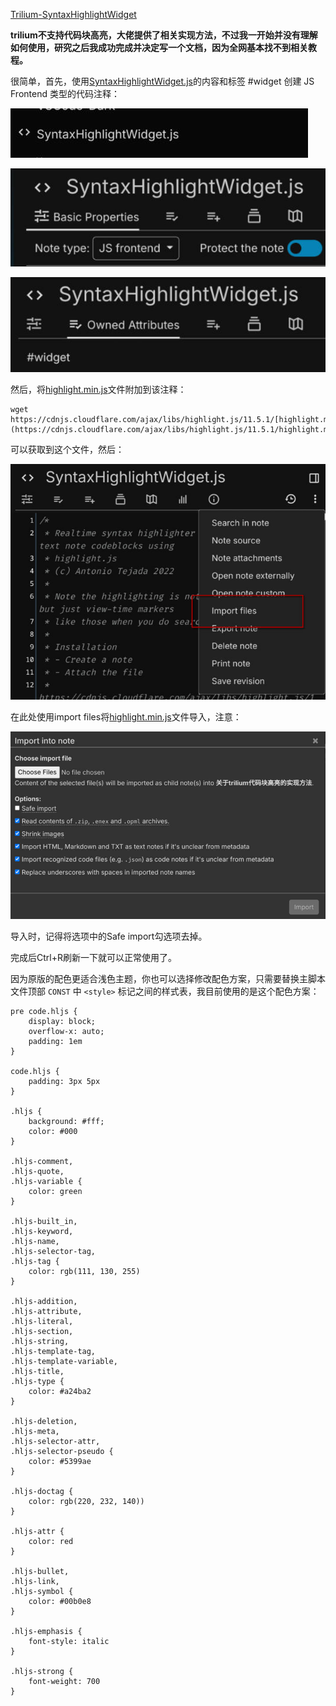 [Trilium-SyntaxHighlightWidget](https://github.com/antoniotejada/Trilium-SyntaxHighlightWidget)

**trilium不支持代码块高亮，大佬提供了相关实现方法，不过我一开始并没有理解如何使用，研究之后我成功完成并决定写一个文档，因为全网基本找不到相关教程。**

很简单，首先，使用[SyntaxHighlightWidget.js](https://github.com/antoniotejada/Trilium-SyntaxHighlightWidget/blob/main/SyntaxHighlightWidget.js)的内容和标签 #widget 创建 JS Frontend 类型的代码注释：

![SyntaxHightWidget](https://github.com/dreamyunight/dreamyunight.github.io/blob/main/static/trilium%E4%BB%A3%E7%A0%81%E9%AB%98%E4%BA%AE/SyntaxHightWidget.png?raw=true)

![js](https://github.com/dreamyunight/dreamyunight.github.io/blob/main/static/trilium%E4%BB%A3%E7%A0%81%E9%AB%98%E4%BA%AE/js.png?raw=true)

![widget](https://github.com/dreamyunight/dreamyunight.github.io/blob/main/static/trilium%E4%BB%A3%E7%A0%81%E9%AB%98%E4%BA%AE/widget.png?raw=true)

然后，将[highlight.min.js](https://cdnjs.cloudflare.com/ajax/libs/highlight.js/11.5.1/highlight.min.js)文件附加到该注释：

```text-x-sh
wget https://cdnjs.cloudflare.com/ajax/libs/highlight.js/11.5.1/[highlight.min.js](https://cdnjs.cloudflare.com/ajax/libs/highlight.js/11.5.1/highlight.min.js)
```

可以获取到这个文件，然后：

![importfile](https://github.com/dreamyunight/dreamyunight.github.io/blob/main/static/trilium%E4%BB%A3%E7%A0%81%E9%AB%98%E4%BA%AE/importfile.png?raw=true)

在此处使用import files将[highlight.min.js](https://cdnjs.cloudflare.com/ajax/libs/highlight.js/11.5.1/highlight.min.js)文件导入，注意：

![choose](https://github.com/dreamyunight/dreamyunight.github.io/blob/main/static/trilium%E4%BB%A3%E7%A0%81%E9%AB%98%E4%BA%AE/choosesetting.png?raw=true)

导入时，记得将选项中的Safe import勾选项去掉。

完成后Ctrl+R刷新一下就可以正常使用了。  


因为原版的配色更适合浅色主题，你也可以选择修改配色方案，只需要替换主脚本文件顶部 `CONST` 中 `<style>` 标记之间的样式表，我目前使用的是这个配色方案：

```text-css
pre code.hljs {
    display: block;
    overflow-x: auto;
    padding: 1em
}

code.hljs {
    padding: 3px 5px
}

.hljs {
    background: #fff;
    color: #000
}

.hljs-comment,
.hljs-quote,
.hljs-variable {
    color: green
}

.hljs-built_in,
.hljs-keyword,
.hljs-name,
.hljs-selector-tag,
.hljs-tag {
    color: rgb(111, 130, 255)
}

.hljs-addition,
.hljs-attribute,
.hljs-literal,
.hljs-section,
.hljs-string,
.hljs-template-tag,
.hljs-template-variable,
.hljs-title,
.hljs-type {
    color: #a24ba2
}

.hljs-deletion,
.hljs-meta,
.hljs-selector-attr,
.hljs-selector-pseudo {
    color: #5399ae
}

.hljs-doctag {
    color: rgb(220, 232, 140))
}

.hljs-attr {
    color: red
}

.hljs-bullet,
.hljs-link,
.hljs-symbol {
    color: #00b0e8
}

.hljs-emphasis {
    font-style: italic
}

.hljs-strong {
    font-weight: 700
}
```